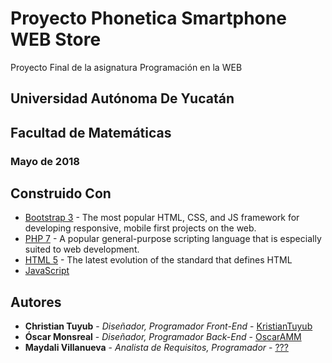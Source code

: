 # Proyecto Phonetica Smartphone WEB Store

Proyecto Final de la asignatura Programación en la WEB

## Universidad Autónoma De Yucatán 
## Facultad de Matemáticas

### Mayo de 2018

## Construido Con

* [Bootstrap 3](https://getbootstrap.com/docs/3.3/) - The most popular HTML, CSS, and JS framework for developing responsive, mobile first projects on the web.
* [PHP 7](http://php.net/manual/es/migration70.new-features.php) - A popular general-purpose scripting language that is especially suited to web development.
* [HTML 5](https://developer.mozilla.org/en-US/docs/Web/Guide/HTML/HTML5) - The latest evolution of the standard that defines HTML
* [JavaScript](https://www.javascript.com/)

## Autores

* **Christian Tuyub** - *Diseñador, Programador Front-End* - [KristianTuyub](https://github.com/KristianTuyub)
* **Óscar Monsreal** - *Diseñador, Programador Back-End* - [OscarAMM](https://github.com/OscarAMM)
* **Maydali Villanueva** - *Analista de Requisitos, Programador* - [???](https://github.com/)

